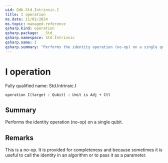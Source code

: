 ```yaml
---
uid: Qdk.Std.Intrinsic.I
title: I operation
ms.date: 11/01/2024
ms.topic: managed-reference
qsharp.kind: operation
qsharp.package: __Std__
qsharp.namespace: Std.Intrinsic
qsharp.name: I
qsharp.summary: "Performs the identity operation (no-op) on a single qubit."
---
```


# I operation

Fully qualified name: Std.Intrinsic.I

```qsharp
operation I(target : Qubit) : Unit is Adj + Ctl
```

## Summary
Performs the identity operation (no-op) on a single qubit.

## Remarks
This is a no-op. It is provided for completeness and because
sometimes it is useful to call the identity in an algorithm or to pass it as a parameter.
